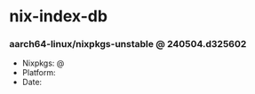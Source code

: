 # nix-index-db
### aarch64-linux/nixpkgs-unstable @ 240504.d325602
- Nixpkgs: @[](https://github.com/NixOS/nixpkgs/commit/d32560238207b8e26d88b265207b216ee46b8450)
- Platform: 
- Date: 

